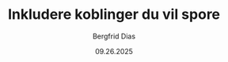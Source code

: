 ﻿---
uid: help-en-mailing-add-tracked-link-redirect
title: Inkludere koblinger du vil spore
author: Bergfrid Dias
date: 09.26.2025
language: en
redirect_url: https://docs.superoffice.com/en/marketing/editor/learn/add-tracked-link-to-msg.html
---